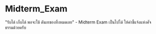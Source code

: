 # Midterm_Exam

"รับได้ เก็บได้ พอจะใช้ ดันเทของทิ้งหมดเลย" - Midterm Exam
เป็นไปได้ ให้คำชี้แจ้งแห่งศัจธรรมด้วยครับ